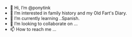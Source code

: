 - 👋 Hi, I’m @ponytink
- 👀 I’m interested in family history and my Old Fart's Diary.
- 🌱 I’m currently learning ..Spanish.
- 💞️ I’m looking to collaborate on ...
- 📫 How to reach me ...

<!---
ponytink/ponytink is a ✨ special ✨ repository because its `README.md` (this file) appears on your GitHub profile.
You can click the Preview link to take a look at your changes.
--->
